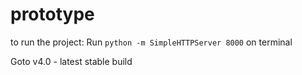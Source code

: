 # prototype

to run the project:
Run `python -m SimpleHTTPServer 8000`
on terminal


Goto v4.0 - latest stable build
